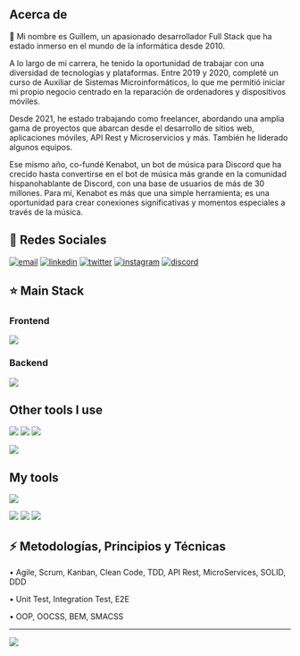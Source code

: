 ## Acerca de

👋 Mi nombre es Guillem, un apasionado desarrollador Full Stack que ha estado inmerso en el mundo de la informática desde 2010.

A lo largo de mi carrera, he tenido la oportunidad de trabajar con una diversidad de tecnologías y plataformas. Entre 2019 y 2020, completé un curso de Auxiliar de Sistemas Microinformáticos, lo que me permitió iniciar mi propio negocio centrado en la reparación de ordenadores y dispositivos móviles.

Desde 2021, he estado trabajando como freelancer, abordando una amplia gama de proyectos que abarcan desde el desarrollo de sitios web, aplicaciones móviles, API Rest y Microservicios y más. También he liderado algunos equipos.

Ese mismo año, co-fundé Kenabot, un bot de música para Discord que ha crecido hasta convertirse en el bot de música más grande en la comunidad hispanohablante de Discord, con una base de usuarios de más de 30 millones. Para mí, Kenabot es más que una simple herramienta; es una oportunidad para crear conexiones significativas y momentos especiales a través de la música.

## 📨 Redes Sociales

[![email](https://skillicons.dev/icons?i=gmail)](mailto:tutitoosjob@gmail.com)
[![linkedin](https://skillicons.dev/icons?i=linkedin)](https://www.linkedin.com/in/guillem-trave-font)
[![twitter](https://skillicons.dev/icons?i=twitter)](https://twitter.com/intent/follow?screen_name=tutitoos)
[![instagram](https://skillicons.dev/icons?i=instagram)](https://www.instagram.com/tutitoos_00)
[![discord](https://skillicons.dev/icons?i=discord)](https://discord.com/users/397453373479190538)

## ⭐ Main Stack

### Frontend

![](https://skillicons.dev/icons?i=react,nextjs,styledcomponents,sass,redux)

### Backend

![](https://skillicons.dev/icons?i=ts,express,cs,dotnet,go,postgresql,mongodb)

## Other tools I use

![](https://skillicons.dev/icons?i=js,svelte,nestjs,css,tailwindcss)
![](https://go-skill-icons.vercel.app/api/icons?i=testinglibrary&titles=true)
![](https://skillicons.dev/icons?i=jest,cypress)

![](https://skillicons.dev/icons?i=supabase,firebase,redis,nodejs,npm,pnpm,yarn)

## My tools

![](https://skillicons.dev/icons?i=git,github,githubactions,docker,postman,notion,figma,cloudflare)

![](https://skillicons.dev/icons?i=vscode,visualstudio,webstorm,rider,idea)
![](https://go-skill-icons.vercel.app/api/icons?i=goland&titles=true)
![](https://skillicons.dev/icons?i=windows,mint)

## ⚡ Metodologías, Principios y Técnicas

• Agile, Scrum, Kanban, Clean Code, TDD, API Rest, MicroServices, SOLID, DDD

• Unit Test, Integration Test, E2E

• OOP, OOCSS, BEM, SMACSS

---

![](https://github-readme-stats.vercel.app/api/wakatime?username=tutitoos&layout=compact&theme=dark&hide_border=true&hide_progress=true&bg_color=1a1c1f&border_radius=10&custom_title=Most%20Used%20Languages)
